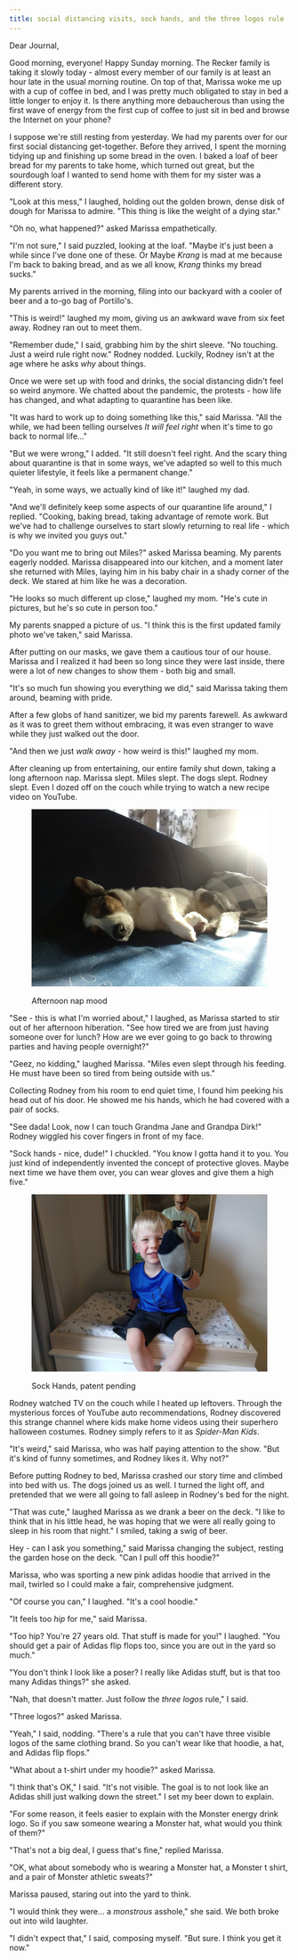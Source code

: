 ```yaml
---
title: social distancing visits, sock hands, and the three logos rule
---
```


Dear Journal,

Good morning, everyone!  Happy Sunday morning.  The Recker family is
taking it slowly today - almost every member of our family is at least
an hour late in the usual morning routine. On top of that, Marissa
woke me up with a cup of coffee in bed, and I was pretty much
obligated to stay in bed a little longer to enjoy it.  Is there
anything more debaucherous than using the first wave of energy from
the first cup of coffee to just sit in bed and browse the Internet on
your phone?

I suppose we're still resting from yesterday.  We had my parents over
for our first social distancing get-together.  Before they arrived, I
spent the morning tidying up and finishing up some bread in the oven.
I baked a loaf of beer bread for my parents to take home, which turned
out great, but the sourdough loaf I wanted to send home with them for
my sister was a different story.

"Look at this mess," I laughed, holding out the golden brown, dense
disk of dough for Marissa to admire.  "This thing is like the weight
of a dying star."

"Oh no, what happened?" asked Marissa empathetically.

"I'm not sure," I said puzzled, looking at the loaf.  "Maybe it's just
been a while since I've done one of these.  Or Maybe _Krang_ is mad at
me because I'm back to baking bread, and as we all know, _Krang_
thinks my bread sucks."

My parents arrived in the morning, filing into our backyard with
a cooler of beer and a to-go bag of Portillo's.

"This is weird!" laughed my mom, giving us an awkward wave from six
feet away.  Rodney ran out to meet them.

"Remember dude," I said, grabbing him by the shirt sleeve.  "No
touching.  Just a weird rule right now."  Rodney nodded.  Luckily,
Rodney isn't at the age where he asks _why_ about things.

Once we were set up with food and drinks, the social distancing didn't
feel so weird anymore.  We chatted about the pandemic, the protests -
how life has changed, and what adapting to quarantine has been like.

"It was hard to work up to doing something like this," said Marissa.
"All the while, we had been telling ourselves _It will feel right_
when it's time to go back to normal life..."

"But we were wrong," I added.  "It still doesn't feel right.  And the
scary thing about quarantine is that in some ways, we've adapted so
well to this much quieter lifestyle, it feels like a permanent
change."

"Yeah, in some ways, we actually kind of like it!" laughed my dad.

"And we'll definitely keep some aspects of our quarantine life
around," I replied.  "Cooking, baking bread, taking advantage of
remote work.  But we've had to challenge ourselves to start slowly
returning to real life - which is why we invited you guys out."

"Do you want me to bring out Miles?" asked Marissa beaming.  My
parents eagerly nodded.  Marissa disappeared into our kitchen, and a
moment later she returned with Miles, laying him in his baby chair in
a shady corner of the deck.  We stared at him like he was a
decoration.

"He looks so much different up close," laughed my mom.  "He's cute in
pictures, but he's so cute in person too."

My parents snapped a picture of us.  "I think this is the first
updated family photo we've taken," said Marissa.

After putting on our masks, we gave them a cautious tour of our house.
Marissa and I realized it had been so long since they were last
inside, there were a lot of new changes to show them - both big and
small.

"It's so much fun showing you everything we did," said Marissa taking
them around, beaming with pride.

After a few globs of hand sanitizer, we bid my parents farewell.  As
awkward as it was to greet them without embracing, it was even
stranger to wave while they just walked out the door.

"And then we just _walk away_ - how weird is this!" laughed my mom.

After cleaning up from entertaining, our entire family shut down,
taking a long afternoon nap.  Marissa slept.  Miles slept.  The dogs
slept.  Rodney slept.  Even I dozed off on the couch while trying to
watch a new recipe video on YouTube.

<figure>
  <a href="/images/ziggy-sleeping.jpg">
    <img alt="ziggy sleeping" src="/images/ziggy-sleeping.jpg"/>
  </a>
  <figcaption>
    <p>Afternoon nap mood</p>
  </figcaption>
</figure>

"See - this is what I'm worried about," I laughed, as Marissa started
to stir out of her afternoon hiberation.  "See how tired we are from
just having someone over for lunch?  How are we ever going to go back
to throwing parties and having people overnight?"

"Geez, no kidding," laughed Marissa.  "Miles even slept through his
feeding.  He must have been so tired from being outside with us."

Collecting Rodney from his room to end quiet time, I found him peeking
his head out of his door.  He showed me his hands, which he had
covered with a pair of socks.

"See dada!  Look, now I can touch Grandma Jane and Grandpa Dirk!"
Rodney wiggled his cover fingers in front of my face.

"Sock hands - nice, dude!"  I chuckled.  "You know I gotta hand it to
you.  You just kind of independently invented the concept of
protective gloves.  Maybe next time we have them over, you can wear
gloves and give them a high five."

<figure>
  <a href="/images/sock-hands.jpg">
    <img alt="sock hands" src="/images/sock-hands.jpg"/>
  </a>
  <figcaption>
    <p>Sock Hands, patent pending</p>
  </figcaption>
</figure>

Rodney watched TV on the couch while I heated up leftovers.  Through
the mysterious forces of YouTube auto recommendations, Rodney
discovered this strange channel where kids make home videos using
their superhero halloween costumes.  Rodney simply refers to it as
_Spider-Man Kids_.

"It's weird," said Marissa, who was half paying attention to the show.
"But it's kind of funny sometimes, and Rodney likes it.  Why not?"

Before putting Rodney to bed, Marissa crashed our story time and
climbed into bed with us.  The dogs joined us as well.  I turned the
light off, and pretended that we were all going to fall asleep in
Rodney's bed for the night.

"That was cute," laughed Marissa as we drank a beer on the deck.  "I
like to think that in his little head, he was hoping that we were all
really going to sleep in his room that night."  I smiled, taking a
swig of beer.

Hey - can I ask you something," said Marissa changing the subject,
resting the garden hose on the deck.  "Can I pull off this hoodie?"

Marissa, who was sporting a new pink adidas hoodie that arrived in the
mail, twirled so I could make a fair, comprehensive judgment.

"Of course you can," I laughed.  "It's a cool hoodie."

"It feels too _hip_ for me," said Marissa.

"Too hip?  You're 27 years old.  That stuff is made for you!" I
laughed.  "You should get a pair of Adidas flip flops too, since
you are out in the yard so much."

"You don't think I look like a poser?  I really like Adidas stuff, but
is that too many Adidas things?" she asked.

"Nah, that doesn't matter.  Just follow the _three logos_ rule," I
said.

"Three logos?" asked Marissa.

"Yeah," I said, nodding.  "There's a rule that you can't have three
visible logos of the same clothing brand.  So you can't wear like that
hoodie, a hat, and Adidas flip flops."

"What about a t-shirt under my hoodie?" asked Marissa.

"I think that's OK," I said.  "It's not visible.  The goal is to not
look like an Adidas shill just walking down the street."  I set my
beer down to explain.

"For some reason, it feels easier to explain with the Monster energy
drink logo.  So if you saw someone wearing a Monster hat, what would
you think of them?"

"That's not a big deal, I guess that's fine," replied Marissa.

"OK, what about somebody who is wearing a Monster hat, a Monster t
shirt, and a pair of Monster athletic sweats?"

Marissa paused, staring out into the yard to think.

"I would think they were... a _monstrous_ asshole," she said.  We both
broke out into wild laughter.

"I didn't expect that," I said, composing myself.  "But sure.  I think
you get it now."
